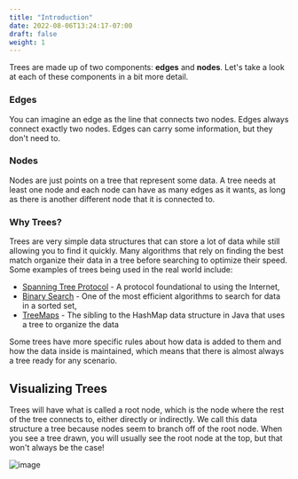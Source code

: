 ```yaml
---
title: "Introduction"
date: 2022-08-06T13:24:17-07:00
draft: false
weight: 1
--- 
```


Trees are made up of two components: **edges** and **nodes**. Let's take a look at each of these components in a bit more detail.

### Edges

You can imagine an edge as the line that connects two nodes. Edges always connect exactly two nodes. Edges can carry some information, but they don't need to.

### Nodes

Nodes are just points on a tree that represent some data. A tree needs at least one node and each node can have as many edges as it wants, as long as there is another different node that it is connected to.

### Why Trees?

Trees are very simple data structures that can store a lot of data while still allowing you to find it quickly. Many algorithms that rely on finding the best match organize their data in a tree before searching to optimize their speed. Some examples of trees being used in the real world include:
* [Spanning Tree Protocol](https://en.wikipedia.org/wiki/Spanning_Tree_Protocol) - A protocol foundational to using the Internet, 
* [Binary Search](https://en.wikipedia.org/wiki/Binary_search_algorithm) - One of the most efficient algorithms to search for data in a sorted set,
* [TreeMaps](https://docs.oracle.com/javase/8/docs/api/java/util/TreeMap.html) - The sibling to the HashMap data structure in Java that uses a tree to organize the data

Some trees have more specific rules about how data is added to them and how the data inside is maintained, which means that there is almost always a tree ready for any scenario.

## Visualizing Trees

Trees will have what is called a root node, which is the node where the rest of the tree connects to, either directly or indirectly. We call this data structure a tree because nodes seem to branch off of the root node. When you see a tree drawn, you will usually see the root node at the top, but that won't always be the case!

![image](../img/tree.png)
